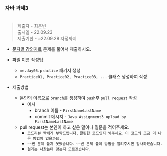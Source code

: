 <br/>

### 자바 과제3 <br/><br/>
> 제출자 - 최은빈    
> 출시일 - 22.09.23  
> 제출기한 - ~22.09.28 자정까지   
  
  

- [문자열 강의자료](https://echoiing-fastcampus-backend.notion.site/154a33ac254c450bbf69a2d3ecd037d8) 문제를 풀어서 제출하시오.  

- 파일 이름 작성법
  - ````me.day05.practice```` 패키지 생성
  - ````Practice01, Practice02, Practice03, ...````  클래스 생성하여 작성
- 제출방법
  - 본인의 이름으로 ````branch````를 생성하여 ````push````후 ````pull request```` 작성
    - 예시 
      - branch 이름 - ````FirstNameLastName````
      - commit 메시지 - ````Java Assignment3 upload by FirstNameLastName````
  - pull request는 본인이 하고 싶은 말이나 질문을 적어주세요.
    - ````코드리뷰 빡세게 부탁드립니다.```` ````클린한 코드인지 봐주세요.```` ````이 코드의 조금 더 나은 방법이 있을까요.````
    - ````~~번 문제 풀지 못했습니다.```` ````~~번 문제 풀이 방법을 알려주시면 감사하겠습니다.````
    - ````결과는 나왔는데 맞는지 모르겠습니다.````
  
